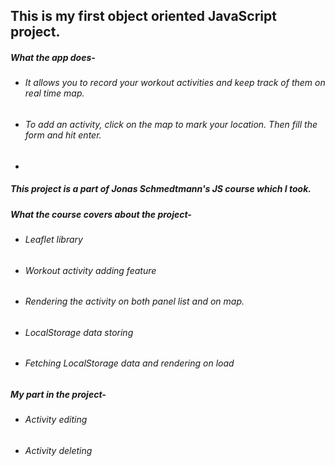 ## This is my first object oriented JavaScript project.

##### What the app does-

- ###### It allows you to record your workout activities and keep track of them on real time map.
- ###### To add an activity, click on the map to mark your location. Then fill the form and hit enter.
-

##### This project is a part of Jonas Schmedtmann's JS course which I took.

##### What the course covers about the project-

- ###### Leaflet library
- ###### Workout activity adding feature
- ###### Rendering the activity on both panel list and on map.
- ###### LocalStorage data storing
- ###### Fetching LocalStorage data and rendering on load

##### My part in the project-

- ###### Activity editing
- ###### Activity deleting
